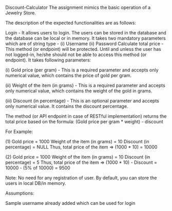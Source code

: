 Discount-Calculator
The assignment mimics the basic operation of a Jewelry Store.

The description of the expected functionalities are as follows:

Login - It allows users to login. The users can be stored in the database and the database can be local or in memory. It takes two mandatory parameters which are of string type - (i) Username (ii) Password
Calculate total price - This method (or endpoint) will be protected. Until and unless the user has not logged-in, he/she should not be able to access this method (or endpoint).
It takes following parameters:

(i) Gold price (per gram) - This is a required parameter and accepts only numerical value, which contains the price of gold per gram.

(ii) Weight of the item (in grams) - This is a required parameter and accepts only numerical value, which contains the weight of the gold in grams.

(iii) Discount (in percentage) - This is an optional parameter and accepts only numerical value. It contains the discount percentage.

The method (or API endpoint in case of RESTful implementation) returns the total price based on the formula: (Gold price per gram * weight) - discount

For Example:

(1) Gold price = 1000
Weight of the item (in grams) = 10
Discount (in percentage) = NULL
Thus, total price of the item => (1000 * 10) = 10000

(2) Gold price = 1000
Weight of the item (in grams) = 10
Discount (in percentage) = 5
Thus, total price of the item => (1000 * 10) - Discount = 10000 - (5% of 10000) = 9500

Note: No need for any registration of user. By default, you can store the users in local DB/in memory.

Assumptions:

Sample username already added which can be used for login

